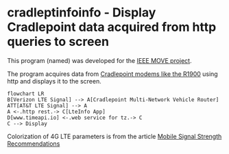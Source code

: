 # cradleptinfoinfo - Display Cradlepoint data acquired from http queries to screen

This program (named) was developed for the [IEEE MOVE project](https://move.ieee.org).

The program acquires data from [Cradlepoint modems like the R1900](https://cradlepoint.com/product/endpoints/r1900-series/) using http and 
displays it to the screen.



```mermaid
flowchart LR
B[Verizon LTE Signal] --> A[Cradlepoint Multi-Network Vehicle Router]
ATT[AT&T LTE Signal] --> A
A <-.http rest.-> C[LteInfo App]
D[www.timeapi.io] <-.web service for tz.-> C
C --> Display

```

Colorization of 4G LTE parameters is from the article 
[Mobile Signal Strength Recommendations][1]



[1]: https://wiki.teltonika-networks.com/view/Mobile_Signal_Strength_Recommendations

